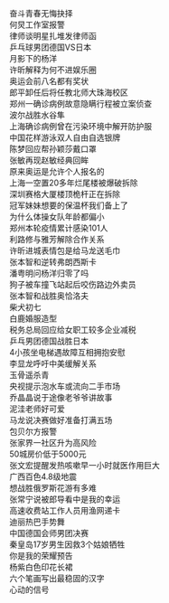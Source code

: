 奋斗青春无悔抉择  
何炅工作室报警  
律师谈明星扎堆发律师函  
乒乓球男团德国VS日本  
月影下的杨洋  
许昕解释为何不进娱乐圈  
奥运会前八名都有奖状  
郎平卸任后将任教北师大珠海校区  
郑州一确诊病例故意隐瞒行程被立案侦查  
波尔战胜水谷隼  
上海确诊病例曾在污染环境中解开防护服  
中国花样游泳双人自由自选银牌  
陈梦回应帮孙颖莎戴口罩  
张敏再现赵敏经典回眸  
原来奥运是允许个人报名的  
上海一空置20多年烂尾楼被爆破拆除  
深圳赛格大厦楼顶桅杆正在拆除  
冠军妹妹想要的保温杯我们备上了  
为什么体操女队年龄都偏小  
郑州本轮疫情累计感染101人  
利路修与雅芳解除合作关系  
许昕进城表情包是给马龙送毛巾  
张本智和逆转弗朗西斯卡  
潘粤明问杨洋归零了吗  
狗子被车撞飞站起后咬伤路边外卖员  
张本智和战胜奥恰洛夫  
柴犬初七  
白鹿婚服造型  
税务总局回应给女职工较多企业减税  
乒乓男团德国战胜日本  
4小孩坐电梯遇故障互相拥抱安慰  
李显龙呼吁中美缓解关系  
玉骨遥杀青  
央视提示泡水车或流向二手市场  
乔晶晶说于途像老爷爷讲故事  
泥洼老师好可爱  
马龙说决赛做好准备打满五场  
包贝尔方报警  
张家界一社区升为高风险  
50城房价低于5000元  
张文宏提醒发热咳嗽早一小时就医作用巨大  
广西百色4.8级地震  
想战胜俄罗斯花游有多难  
张常宁说被郎导看中是我的幸运  
高速收费站工作人员用渔网递卡  
迪丽热巴手势舞  
中国德国会师男团决赛  
秦皇岛17岁男生因救3个姑娘牺牲  
你是我的荣耀预告  
杨紫白色印花长裙  
六个笔画写出最稳固的汉字  
心动的信号  
